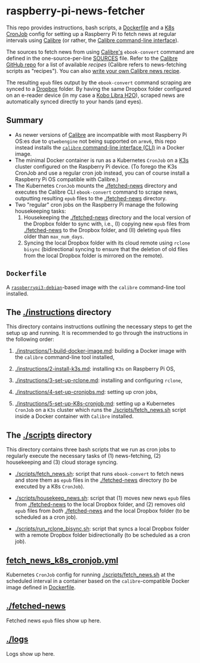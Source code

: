 # raspberry-pi-news-fetcher

This repo provides instructions, bash scripts, a [Dockerfile](Dockerfile) and a [K8s CronJob](https://kubernetes.io/docs/concepts/workloads/controllers/cron-jobs/) config for setting up a Raspberry Pi to fetch news at regular intervals using [Calibre](https://calibre-ebook.com/about) (or rather, the [Calibre command-line interface](https://manual.calibre-ebook.com/generated/en/cli-index.html)).

The sources to fetch news from using [Calibre's](https://calibre-ebook.com/about) `ebook-convert` command are defined in the one-source-per-line [SOURCES](SOURCES) file. Refer to the [Calibre GitHub repo](https://github.com/kovidgoyal/calibre/tree/master/recipes) for a list of available *recipes* (Calibre refers to news-fetching scripts as "recipes"). You can also [write your own Calibre news recipe](https://manual.calibre-ebook.com/news_recipe.html).

The resulting `epub` files output by the `ebook-convert` command scraping are synced to a [Dropbox](https://www.dropbox.com) folder. By having the same Dropbox folder configured on an e-reader device (in my case a [Kobo Libra H2O](https://help.kobo.com/hc/en-us/articles/360032442774-Kobo-Libra-H2O)), scraped news are automatically synced directly to your hands (and eyes).

## Summary

- As newer versions of [Calibre](https://calibre-ebook.com/about) are incompatible with most Raspberry Pi OS:es due to `qtwebengine` not being supported on `armv6`, this repo instead installs the [`calibre` command-line interface (CLI)](https://manual.calibre-ebook.com/generated/en/cli-index.html) in a Docker image.
- The minimal Docker container is run as a Kubernetes `CronJob` on a [K3s](https://k3s.io/) cluster configured on the Raspberry Pi device. (To forego the K3s CronJob and use a regular cron job instead, you can of course install a Raspberry Pi OS compatible with Calibre.)
- The Kubernetes `CronJob` mounts the [./fetched-news](./fetched-news) directory and executes the Calibre CLI `ebook-convert` command to scrape news, outputting resulting `epub` files to the [./fetched-news](./fetched-news) directory.
- Two "regular" cron jobs on the Raspberry Pi manage the following housekeeping tasks:
    1. Housekeeping the [./fetched-news](./fetched-news) directory and the local version of the Dropbox folder to sync with, i.e., (I) copying new `epub` files from [./fetched-news](./fetched-news) to the Dropbox folder, and (II) deleting `epub` files older than `max_num_days`.
    2. Syncing the local Dropbox folder with its cloud remote using `rclone bisync` (bidirectional syncing to ensure that the deletion of old files from the local Dropbox folder is mirrored on the remote).

## `Dockerfile`

A [`raspberrypi3-debian`](https://hub.docker.com/r/balenalib/raspberrypi3-debian)-based image with the `calibre` command-line tool installed.

## The [./instructions](./instructions) directory

This directory contains instructions outlining the necessary steps to get the setup up and running. It is recommended to go through the instructions in the following order:

1. [./instructions/1-build-docker-image.md](./instructions/1-build-docker-image.md): building a Docker image with the `calibre` command-line tool installed,

2. [./instructions/2-install-k3s.md](./instructions/2-install-k3s.md): installing `K3s` on Raspberry Pi OS,

3. [./instructions/3-set-up-rclone.md](./instructions/3-set-up-rclone.md): installing and configuring `rclone`,

4. [./instructions/4-set-up-cronjobs.md](./instructions/4-set-up-cronjobs.md): setting up cron jobs,

5. [./instructions/5-set-up-K8s-cronjob.md](./instructions/5-set-up-K8s-cronjob.md): setting up a Kubernetes `CronJob` on a `K3s` cluster which runs the [./scripts/fetch_news.sh](./scripts/fetch_news.sh) script inside a Docker container with `Calibre` installed.

## The [./scripts](./scripts) directory

This directory contains three bash scripts that we run as cron jobs to regularly execute the necessary tasks of (1) news-fetching, (2) housekeeping and (3) cloud storage syncing.

- [./scripts/fetch_news.sh](./scripts/fetch_news.sh): script that runs `ebook-convert` to fetch news and store them as `epub` files in the [./fetched-news](./fetched-news) directory (to be executed by a K8s `CronJob`).

- [./scripts/housekeep_news.sh](./scripts/housekeep_news.sh): script that (1) moves new news `epub` files from [./fetched-news](./fetched-news) to the local Dropbox folder, and (2) removes old `epub` files from *both* [./fetched-news](./fetched-news) and the local Dropbox folder (to be scheduled as a cron job).

- [./scripts/run_rclone_bisync.sh](./scripts/run_rclone_bisync.sh): script that syncs a local Dropbox folder with a remote Dropbox folder bidirectionally (to be scheduled as a cron job).

## [fetch_news_k8s_cronjob.yml](fetch_news_k8s_cronjob.yml)

Kubernetes `CronJob` config for running [./scripts/fetch_news.sh](./scripts/fetch_news.sh) at the scheduled interval in a container based on the `calibre`-compatible Docker image defined in [Dockerfile](Dockerfile).

## [./fetched-news](./fetched-news)

Fetched news `epub` files show up here.

## [./logs](./logs)

Logs show up here.